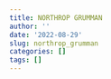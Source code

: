 ```yaml
---
title: NORTHROP GRUMMAN
author: ''
date: '2022-08-29'
slug: northrop_grumman
categories: []
tags: []
---
```

